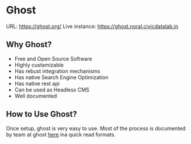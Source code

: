 # Ghost

URL: https://ghost.org/
Live instance: https://ghost.noral.civicdatalab.in

## Why Ghost?

- Free and Open Source Software
- Highly custamizable
- Has rebust integration mechanisms
- Has native Search Engine Optimization
- Has native rest api 
- Can be used as Headless CMS
- Well documented

## How to Use Ghost?
Once setup, ghost is very easy to use. Most of the process is documented by team at ghost [here](https://ghost.org/resources/building/) ina quick read formats.